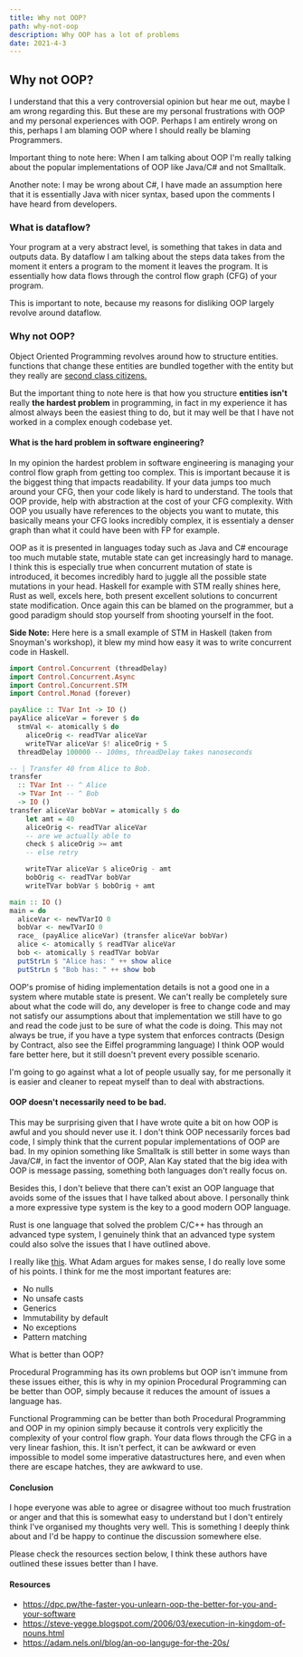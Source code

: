 ```yaml
---
title: Why not OOP?
path: why-not-oop
description: Why OOP has a lot of problems
date: 2021-4-3
---
```


## Why not OOP?

I understand that this a very controversial opinion but hear me out, maybe I am
wrong regarding this. But these are my personal frustrations with OOP and my
personal experiences with OOP. Perhaps I am entirely wrong on this, perhaps I am
blaming OOP where I should really be blaming Programmers.

Important thing to note here: When I am talking about OOP I'm really talking
about the popular implementations of OOP like Java/C# and not Smalltalk.

Another note: I may be wrong about C#, I have made an assumption here that it is
essentially Java with nicer syntax, based upon the comments I have heard from
developers.

### What is dataflow?

Your program at a very abstract level, is something that takes in data and
outputs data. By dataflow I am talking about the steps data takes from the
moment it enters a program to the moment it leaves the program. It is
essentially how data flows through the control flow graph (CFG) of your program.

This is important to note, because my reasons for disliking OOP largely revolve
around dataflow.

### Why not OOP?

Object Oriented Programming revolves around how to structure entities. functions
that change these entities are bundled together with the entity but they really
are <a href="https://steve-yegge.blogspot.com/2006/03/execution-in-kingdom-of-nouns.html" target="_blank" rel="noreferrer noopener">second class citizens.</a>

But the important thing to note here is that how you structure **entities**
**isn't** really **the hardest problem** in programming, in fact in my
experience it has almost always been the easiest thing to do, but it may well be
that I have not worked in a complex enough codebase yet.

#### What is the hard problem in software engineering?

In my opinion the hardest problem in software engineering is managing your
control flow graph from getting too complex. This is important because it is the
biggest thing that impacts readability. If your data jumps too much around your
CFG, then your code likely is hard to understand. The tools that OOP provide,
help with abstraction at the cost of your CFG complexity. With OOP you usually
have references to the objects you want to mutate, this basically means your CFG
looks incredibly complex, it is essentialy a denser graph than what it could
have been with FP for example.

OOP as it is presented in languages today such as Java and C# encourage too much
mutable state, mutable state can get increasingly hard to manage. I think this
is especially true when concurrent mutation of state is introduced, it becomes
incredibly hard to juggle all the possible state mutations in your head. Haskell
for example with STM really shines here, Rust as well, excels here, both present
excellent solutions to concurrent state modification. Once again this can be
blamed on the programmer, but a good paradigm should stop yourself from shooting
yourself in the foot.

**Side Note:** Here here is a small example of STM in Haskell (taken from
Snoyman's workshop), it blew my mind how easy it was to write concurrent code in
Haskell.

```haskell
import Control.Concurrent (threadDelay)
import Control.Concurrent.Async
import Control.Concurrent.STM
import Control.Monad (forever)

payAlice :: TVar Int -> IO ()
payAlice aliceVar = forever $ do
  stmVal <- atomically $ do
    aliceOrig <- readTVar aliceVar
    writeTVar aliceVar $! aliceOrig + 5
  threadDelay 100000 -- 100ms, threadDelay takes nanoseconds

-- | Transfer 40 from Alice to Bob.
transfer
  :: TVar Int -- ^ Alice
  -> TVar Int -- ^ Bob
  -> IO ()
transfer aliceVar bobVar = atomically $ do
    let amt = 40
    aliceOrig <- readTVar aliceVar
    -- are we actually able to
    check $ aliceOrig >= amt
    -- else retry

    writeTVar aliceVar $ aliceOrig - amt
    bobOrig <- readTVar bobVar
    writeTVar bobVar $ bobOrig + amt

main :: IO ()
main = do
  aliceVar <- newTVarIO 0
  bobVar <- newTVarIO 0
  race_ (payAlice aliceVar) (transfer aliceVar bobVar)
  alice <- atomically $ readTVar aliceVar
  bob <- atomically $ readTVar bobVar
  putStrLn $ "Alice has: " ++ show alice
  putStrLn $ "Bob has: " ++ show bob
```

OOP's promise of hiding implementation details is not a good one in a system
where mutable state is present. We can't really be completely sure about what
the code will do, any developer is free to change code and may not satisfy our
assumptions about that implementation we still have to go and read the code just
to be sure of what the code is doing. This may not always be true, if you have a
type system that enforces contracts (Design by Contract, also see the Eiffel
programming language) I think OOP would fare better here, but it still doesn't
prevent every possible scenario.

I'm going to go against what a lot of people usually say, for me personally it
is easier and cleaner to repeat myself than to deal with abstractions.

#### OOP doesn't necessarily need to be bad.

This may be surprising given that I have wrote quite a bit on how OOP is awful
and you should never use it. I don't think OOP necessarily forces bad code, I
simply think that the current popular implementations of OOP are bad. In my
opinion something like Smalltalk is still better in some ways than Java/C#, in
fact the inventor of OOP, Alan Kay stated that the big idea with OOP is message
passing, something both languages don't really focus on.

Besides this, I don't believe that there can't exist an OOP language that avoids
some of the issues that I have talked about above. I personally think a more
expressive type system is the key to a good modern OOP language.

Rust is one language that solved the problem C/C++ has through an advanced type
system, I genuinely think that an advanced type system could also solve the
issues that I have outlined above.

I really like <a href="https://adam.nels.onl/blog/an-oo-languge-for-the-20s/" target="_blank" rel="noreferrer noopener">this</a>.
What Adam argues for makes sense, I do really love some of his points. I think
for me the most important features are:

- No nulls
- No unsafe casts
- Generics
- Immutability by default
- No exceptions
- Pattern matching

What is better than OOP?

Procedural Programming has its own problems but OOP isn't immune from these
issues either, this is why in my opinion Procedural Programming can be better
than OOP, simply because it reduces the amount of issues a language has.

Functional Programming can be better than both Procedural Programming and OOP in
my opinion simply because it controls very explicitly the complexity of your
control flow graph. Your data flows through the CFG in a very linear fashion,
this. It isn't perfect, it can be awkward or even impossible to model some
imperative datastructures here, and even when there are escape hatches, they are
awkward to use.

#### Conclusion

I hope everyone was able to agree or disagree without too much frustration or
anger and that this is somewhat easy to understand but I don't entirely think
I've organised my thoughts very well. This is something I deeply think about and
I'd be happy to continue the discussion somewhere else.

Please check the resources section below, I think these authors have outlined
these issues better than I have.

#### Resources

- <a href="https://dpc.pw/the-faster-you-unlearn-oop-the-better-for-you-and-your-software" target="_blank" rel="noreferrer noopener">https://dpc.pw/the-faster-you-unlearn-oop-the-better-for-you-and-your-software</a>
- <a href="https://steve-yegge.blogspot.com/2006/03/execution-in-kingdom-of-nouns.html" target="_blank" rel="noreferrer noopener">https://steve-yegge.blogspot.com/2006/03/execution-in-kingdom-of-nouns.html</a>
- <a href="https://adam.nels.onl/blog/an-oo-languge-for-the-20s/" target="_blank" rel="noreferrer noopener">https://adam.nels.onl/blog/an-oo-languge-for-the-20s/</a>
